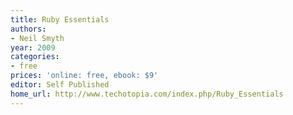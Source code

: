 ```yaml
---
title: Ruby Essentials
authors:
- Neil Smyth
year: 2009
categories:
- free
prices: 'online: free, ebook: $9'
editor: Self Published
home_url: http://www.techotopia.com/index.php/Ruby_Essentials
---
```


